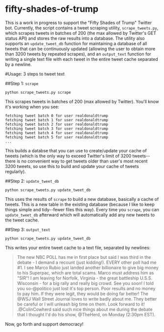 # fifty-shades-of-trump

This is a work in progress to support the "Fifty Shades of Trump" Twitter bot. Currently, the script contains a tweet scraping utility, `scrape_tweets.py`, which scrapes tweets in batches of 200 (the max allowed by Twitter's GET status API) and stores the raw results into a database. The utility also supports an `update_tweet_db` function for maintaining a database of all tweets that can be continuously updated (allowing the user to obtain more than 3200 tweets by repeated scrapes), and an `output_text` function for writing a single text file with each tweet in the entire tweet cache separated by a newline.

#Usage: 3 steps to tweet text

##Step 1: `scrape`

`python scrape_tweets.py scrape`

This scrapes tweets in batches of 200 (max allowed by Twitter). You'll know it's working when you see:
```
fetching tweet batch 0 for user realdonaldtrump
fetching tweet batch 1 for user realdonaldtrump
fetching tweet batch 2 for user realdonaldtrump
fetching tweet batch 3 for user realdonaldtrump
fetching tweet batch 4 for user realdonaldtrump
fetching tweet batch 5 for user realdonaldtrump
...
```

This builds a databse that you can use to create/update your cache of tweets (which is the only way to exceed Twitter's limit of 3200 tweets--there is no convenient way to get tweets older than user's most recent 3200 tweets, so use this to build and update your cache of tweets regularly).

##Step 2: `update_tweet_db`

`python scrape_tweets.py update_tweet_db`

This uses the results of `scrape` to build a new database, basically a cache of tweets. This is a new table in the existing database (because I like to keep things simple and tidy--fewer files this way). Every time you `scrape`, you can `update_tweet_db` afterward which will automatically add any new tweets to the tweet cache. 

##Step 3: `output_text`

`python scrape_tweets.py update_tweet_db`

This writes your entire tweet cache to a text file, separated by newlines:


> The new NBC POLL has me in first place but said I was third in the debate - I demand a recount (just kidding!). EVERY other poll had me #1.
> I see Marco Rubio just landed another billionaire to give big money to his Superpac, which are total scams. Marco must address him as "SIR"!
> I am leaving for Norfolk, Virginia - the great battleship U.S.S. Wisconsin - for a big rally and really big crowd. See you soon!
> I told you so-@politico just lost it's top person. Poor results and no money to pay him. If they were legit, they would be doing far better!
> The @WSJ Wall Street Journal loves to write badly about me. They better be careful or I will unleash big time on them. Look forward to it!
> .@ColinCowherd said such nice things about me during the debate that I thought I'd do his show, @TheHerd, on Monday (2:30pm EST).


Now, go forth and support democracy! 
